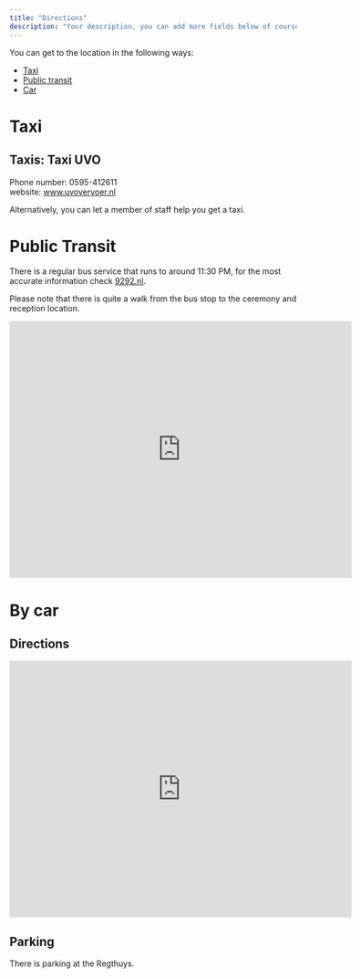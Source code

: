 ```yaml
---
title: "Directions"
description: "Your description, you can add more fields below of course..."
---
```


You can get to the location in the following ways:

- <a href="#taxi" >Taxi</a>
- <a href="#ov" >Public transit</a>
- <a href="#drive" >Car</a>

<h1 id="taxi">Taxi</h1>
<h2>Taxis: Taxi UVO</h2>

Phone number: 0595-412611</br>
website: <a href="https://www.uvovervoer.nl/">www.uvovervoer.nl</a>

Alternatively, you can let a member of staff help you get a taxi. 

<h1 id="ov">Public Transit</h1>

There is a regular bus service that runs to around 11:30 PM, for the most accurate information check <a href=https://9292.nl/en>9292.nl</a>.

Please note that there is quite a walk from the bus stop to the ceremony and reception location. 

<iframe src="https://www.google.com/maps/embed?pb=!1m28!1m12!1m3!1d152718.33649663048!2d6.511748221337541!3d53.26760588584851!2m3!1f0!2f0!3f0!3m2!1i1024!2i768!4f13.1!4m13!3e3!4m5!1s0x47c83286b462cca7%3A0xcb4b5086f9a6c8dc!2sGroningen!3m2!1d53.2193835!2d6.5665017!4m5!1s0x47c9d64df39029cd%3A0xe52d2968ae386f57!2sRestaurant%20&#39;t%20Regthuys%2C%20Fromaweg%201%2C%209917%20PK%20Wirdum!3m2!1d53.323328499999995!2d6.7858095!5e0!3m2!1sen!2snl!4v1673181763341!5m2!1sen!2snl" width="600" height="450" style="border:0;" allowfullscreen="" loading="lazy" referrerpolicy="no-referrer-when-downgrade"></iframe>

<h1 id="drive">By car</h1>

<h2>Directions</h2>

<iframe src="https://www.google.com/maps/embed?pb=!1m28!1m12!1m3!1d152688.42126962953!2d6.508815074251473!3d53.27598095548919!2m3!1f0!2f0!3f0!3m2!1i1024!2i768!4f13.1!4m13!3e0!4m5!1s0x47c83286b462cca7%3A0xcb4b5086f9a6c8dc!2sGroningen!3m2!1d53.2193835!2d6.5665017!4m5!1s0x47c9d64df39029cd%3A0xe52d2968ae386f57!2sRestaurant%20&#39;t%20Regthuys%2C%20Fromaweg%201%2C%209917%20PK%20Wirdum!3m2!1d53.323328499999995!2d6.7858095!5e0!3m2!1sen!2snl!4v1673181712528!5m2!1sen!2snl" width="600" height="450" style="border:0;" allowfullscreen="" loading="lazy" referrerpolicy="no-referrer-when-downgrade"></iframe>

<h2>Parking</h2>

There is parking at the Regthuys.


